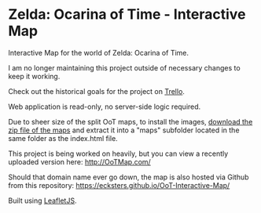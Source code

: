 # Zelda: Ocarina of Time - Interactive Map
Interactive Map for the world of Zelda: Ocarina of Time.

I am no longer maintaining this project outside of necessary changes to keep it working.

Check out the historical goals for the project on [Trello](https://trello.com/b/DSrWWi3Z/ocarina-of-time-interactive-map).

Web application is read-only, no server-side logic required.

Due to sheer size of the split OoT maps, to install the images, [download the zip file of the maps](https://www.mediafire.com/file/c2k3mkvxqby54lz/maps.7z/file) and extract it into a "maps" subfolder located in the same folder as the index.html file.

This project is being worked on heavily, but you can view a recently uploaded version here:
http://OoTMap.com/

Should that domain name ever go down, the map is also hosted via Github from this repository:
https://ecksters.github.io/OoT-Interactive-Map/

Built using [LeafletJS](http://leafletjs.com).
